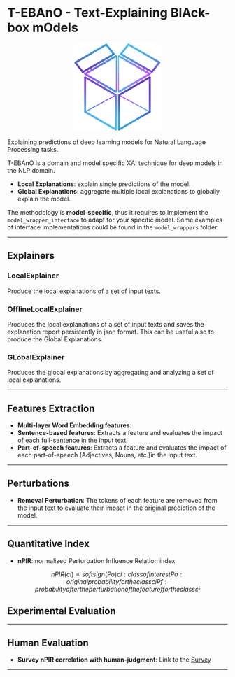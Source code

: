 # T-EBAnO - Text-Explaining BlAck-box mOdels

<p align="center">
    <img src="img/logo.png" alt="EBANO-logo" style="width:200px;"/>
</p>

Explaining predictions of deep learning models for Natural Language Processing tasks.

T-EBAnO is a domain and model specific XAI technique for deep models in the NLP domain.
- **Local Explanations**: explain single predictions of the model.
- **Global Explanations**: aggregate multiple local explanations to globally explain the model.

The methodology is **model-specific**, thus it requires to implement the `model_wrapper_interface` to adapt for your specific model. 
Some examples of interface implementations could be found in the `model_wrappers` folder.

---
## Explainers

### LocalExplainer
Produce the local explanations of a set of input texts.

### OfflineLocalExplainer
Produces the local explanations of a set of input texts and saves the explanation report persistently in json format. This can be useful also to produce the Global Explanations.

### GLobalExplainer
Produces the global explanations by aggregating and analyzing a set of local explanations.

---
## Features Extraction
- **Multi-layer Word Embedding features**:
- **Sentence-based features**: Extracts a feature and evaluates the impact of each full-sentence in the input text.
- **Part-of-speech features**: Extracts a feature and evaluates the impact of each part-of-speech (Adjectives, Nouns, etc.)in the input text.
---
## Perturbations
- **Removal Perturbation**: The tokens of each feature are removed from the input text to evaluate their impact in the original prediction of the model.

---
## Quantitative Index
- **nPIR**: normalized Perturbation Influence Relation index
```math
nPIR(ci) = softsign(Po)

ci: class of interest
Po: original probability for the class ci
Pf: probability after the perturbation of the feature f for the class ci
```
## Experimental Evaluation


---
## Human Evaluation
- **Survey nPIR correlation with human-judgment**: Link to the <a href="https://docs.google.com/forms/d/e/1FAIpQLSfv6XT0tEjYzVBXJKZSj7RgCIZaEX8NHYbsB8vrTkbMGp-P1w/viewform" target="_blank">Survey</a>
---
